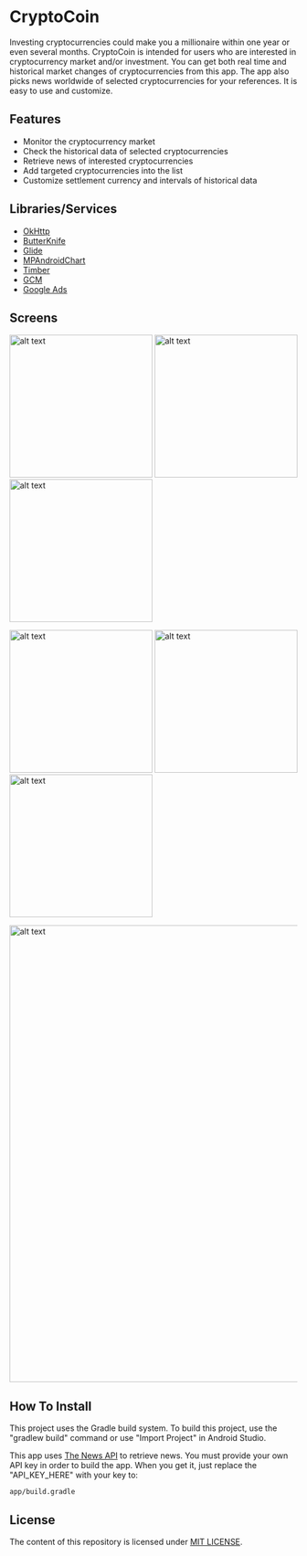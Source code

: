 # CryptoCoin

Investing cryptocurrencies could make you a millionaire within one year or even several months. CryptoCoin is intended for users who are interested in cryptocurrency market and/or investment. You can get both real time and historical market changes of cryptocurrencies from this app. The app also picks news worldwide of selected cryptocurrencies for your references. It is easy to use and customize. 

## Features

* Monitor the cryptocurrency market
* Check the historical data of selected cryptocurrencies
* Retrieve news of interested cryptocurrencies
* Add targeted cryptocurrencies into the list
* Customize settlement currency and intervals of historical data

## Libraries/Services

* [OkHttp](https://github.com/square/okhttp)
* [ButterKnife](https://github.com/JakeWharton/butterknife)
* [Glide](https://github.com/bumptech/glide)
* [MPAndroidChart](https://github.com/PhilJay/MPAndroidChart)
* [Timber](https://github.com/JakeWharton/timber)
* [GCM](https://developers.google.com/cloud-messaging/gcm)
* [Google Ads](https://developers.google.com/ads/)

## Screens

<img src="../master/screenshots/screenshot_1.png" alt="alt text" width="250"> <img src="../master/screenshots/screenshot_2.png" alt="alt text" width="250"> <img src="../master/screenshots/screenshot_3.png" alt="alt text" width="250">

<img src="../master/screenshots/screenshot_4.png" alt="alt text" width="250"> <img src="../master/screenshots/screenshot_5.png" alt="alt text" width="250"> <img src="../master/screenshots/screenshot_6.png" alt="alt text" width="250">

<img src="../master/screenshots/screenshot_9.png" alt="alt text" width="800">

## How To Install

This project uses the Gradle build system. To build this project, use the "gradlew build" command or use "Import Project" in Android Studio. 

This app uses [The News API](https://newsapi.org) to retrieve news. You must provide your own API key in order to build the app. When you get it, just replace the "API_KEY_HERE" with your key to:
```
app/build.gradle
```

## License
The content of this repository is licensed under [MIT LICENSE](LICENSE.MD).
